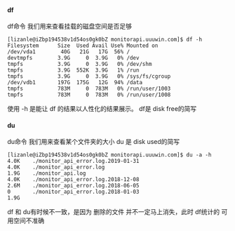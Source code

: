 #### df 
df命令 我们用来查看挂载的磁盘空间是否足够
```shel
[lizanle@iZbp194538v1d54os0gk0bZ monitorapi.uuuwin.com]$ df -h
Filesystem      Size  Used Avail Use% Mounted on
/dev/vda1        40G   21G   17G  56% /
devtmpfs        3.9G     0  3.9G   0% /dev
tmpfs           3.9G     0  3.9G   0% /dev/shm
tmpfs           3.9G  552K  3.9G   1% /run
tmpfs           3.9G     0  3.9G   0% /sys/fs/cgroup
/dev/vdb1       197G  175G   12G  94% /data
tmpfs           783M     0  783M   0% /run/user/1003
tmpfs           783M     0  783M   0% /run/user/1008
```
使用 -h 是能让 df 的结果以人性化的结果展示。 df是 disk free的简写
#### du
du命令 我们用来查看某个文件夹的大小  du 是 disk used的简写
```shell
[lizanle@iZbp194538v1d54os0gk0bZ monitorapi.uuuwin.com]$ du -a -h
4.0K    ./monitor_api_error.log.2019-01-31
4.0K    ./monitor_api_error.log
1.9G    ./monitor_api.log
4.0K    ./monitor_api_error.log.2018-12-08
2.6M    ./monitor_api_error.log.2018-06-05
0       ./monitor_api_error.log.2018-01-03
1.9G   
```
df 和 du有时候不一致，是因为 删除的文件 并不一定马上消失，此时 df统计的 可用空间不准确